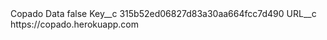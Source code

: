 <?xml version="1.0" encoding="UTF-8"?>
<CustomMetadata xmlns="http://soap.sforce.com/2006/04/metadata" xmlns:xsi="http://www.w3.org/2001/XMLSchema-instance" xmlns:xsd="http://www.w3.org/2001/XMLSchema">
    <label>Copado Data</label>
    <protected>false</protected>
    <values>
        <field>Key__c</field>
        <value xsi:type="xsd:string">315b52ed06827d83a30aa664fcc7d490</value>
    </values>
    <values>
        <field>URL__c</field>
        <value xsi:type="xsd:string">https://copado.herokuapp.com</value>
    </values>
</CustomMetadata>
